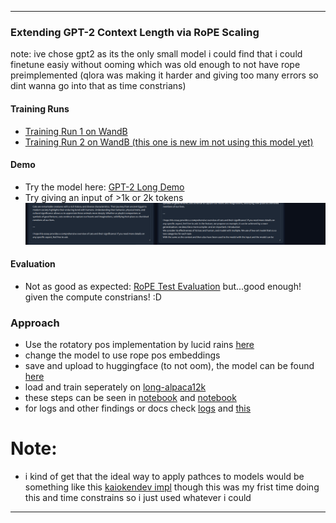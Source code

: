 
---

### Extending GPT-2 Context Length via RoPE Scaling
  note: ive chose gpt2 as its the only small model i could find that i could finetune easiy without ooming which was old enough to not have rope preimplemented (qlora was making it harder and giving too many errors so dint wanna go into that as time constrians)

#### Training Runs
- [Training Run 1 on WandB](https://wandb.ai/dumbal/huggingface/runs/omafkp4r?nw=nwuserdumbal)
- [Training Run 2 on WandB (this one is new im not using this model yet)](https://wandb.ai/dumbal/huggingface/runs/pivwo4nb?nw=nwuserdumbal)

#### Demo
- Try the model here: [GPT-2 Long Demo](https://huggingface.co/spaces/archit11/gpt2long)
- Try giving an input of >1k or 2k tokens
![Demo](./image.png)

#### Evaluation
- Not as good as expected: [RoPE Test Evaluation](https://github.com/kaiokendev/cutoff-len-is-context-len/blob/main/rope_test.ipynb)
 but...good enough! given the compute constrians! :D  


### Approach
- Use the rotatory pos implementation by lucid rains [here](https://github.com/lucidrains/rotary-embedding-torch)
- change the model to use rope pos embeddings 
- save and upload to huggingface (to not oom), the model can be found [here](https://huggingface.co/archit11/gpt2-long-finetuned)
- load and train seperately on [long-alpaca12k](https://huggingface.co/datasets/Yukang/LongAlpaca-12k) 
- these steps can be seen in [notebook](./final.ipynb) and [notebook](./gpt2long-train.ipynb) 
- for logs and other findings or docs check [logs](./pretier_log.md) and [this](./pretier_documentation.md)

# Note:
 - i kind of get that the ideal way to apply pathces to models would be something like this [kaiokendev impl](https://github.com/kaiokendev/cutoff-len-is-context-len/blob/main/util/xpos_rope_llama_monkey_patch.py) though this was my frist time doing this and time constrains so i just used whatever i could
---

